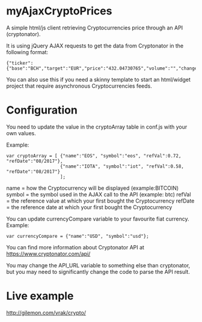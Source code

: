 # myAjaxCryptoPrices
A simple html/js client retrieving Cryptocurrencies price through an API (cryptonator).

It is using jQuery AJAX requests to get the data from Cryptonator in the following format:

```
{"ticker":{"base":"BCH","target":"EUR","price":"432.04730765","volume":"","change":"-7.77825321"},"timestamp":1504547461,"success":true,"error":""}
```

You can also use this if you need a skinny template to start an html/widget project that require asynchronous Cryptocurrencies feeds.

# Configuration
You need to update the value in the cryptoArray table in conf.js with your own values.

Example:

```
var cryptoArray = [	{"name":"EOS", "symbol":"eos", "refVal":0.72, "refDate":"08/2017"},
					{"name":"IOTA", "symbol":"iot", "refVal":0.58, "refDate":"08/2017"}
					];
```
name = how the Cryptocurrency will be displayed (example:BITCOIN)
symbol = the symbol used in the AJAX call to the API (example: btc)
refVal = the reference value at which your first bought the Cryptocurrency
refDate = the reference date at which your first bought the Cryptocurrency

You can update currencyCompare variable to your favourite fiat currency. Example:

```
var currencyCompare = {"name":"USD", "symbol":"usd"};
```

You can find more information about Cryptonator API at https://www.cryptonator.com/api/

You may change the API_URL variable to something else than cryptonator, but you may need to significantly change the code to parse the API result.

# Live example
http://gilemon.com/vrak/crypto/
